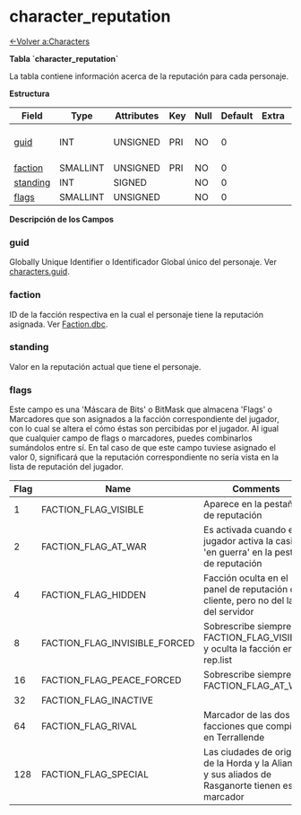 # character\_reputation

[<-Volver a:Characters](database-characters.md)

**Tabla \`character\_reputation\`**

La tabla contiene información acerca de la reputación para cada personaje.

**Estructura**

| Field         | Type        | Attributes | Key | Null | Default | Extra | Comment                  |
| ------------- | ----------- | ---------- | --- | ---- | ------- | ----- | ------------------------ |
| [guid][1]     | INT         | UNSIGNED   | PRI | NO   | 0       |       | Global Unique Identifier |
| [faction][2]  | SMALLINT    | UNSIGNED   | PRI | NO   | 0       |       |                          |
| [standing][3] | INT         | SIGNED     |     | NO   | 0       |       |                          |
| [flags][4]    | SMALLINT    | UNSIGNED   |     | NO   | 0       |       |                          |

[1]: #guid
[2]: #faction
[3]: #standing
[4]: #flags

**Descripción de los Campos**

### guid

Globally Unique Identifier o Identificador Global único del personaje. Ver [characters.guid](characters#guid).

### faction

ID de la facción respectiva en la cual el personaje tiene la reputación asignada. Ver [Faction.dbc](facción).

### standing

Valor en la reputación actual que tiene el personaje.

### flags

Este campo es una 'Máscara de Bits' o BitMask que almacena 'Flags' o Marcadores que son asignados a la facción correspondiente del jugador, con lo cual se altera el cómo éstas son percibidas por el jugador. Al igual que cualquier campo de flags o marcadores, puedes combinarlos sumándolos entre sí. En tal caso de que este campo tuviese asignado el valor 0, significará que la reputación correspondiente no sería vista en la lista de reputación del jugador.

| Flag | Name                          | Comments                                                                                                        |
|----- | ----------------------------- | --------------------------------------------------------------------------------------------------------------- |
| 1    | FACTION_FLAG_VISIBLE          | Aparece en la pestaña de reputación                                                                             |
| 2    | FACTION_FLAG_AT_WAR           | Es activada cuando el jugador activa la casilla 'en guerra' en la pestaña de reputación                         |
| 4    | FACTION_FLAG_HIDDEN           | Facción oculta en el panel de reputación del cliente, pero no del lado del servidor                             |
| 8    | FACTION_FLAG_INVISIBLE_FORCED | Sobrescribe siempre FACTION_FLAG_VISIBLE y oculta la facción en rep.list                                        |
| 16   | FACTION_FLAG_PEACE_FORCED     | Sobrescribe siempre FACTION_FLAG_AT_WAR                                                                         |
| 32   | FACTION_FLAG_INACTIVE         |                                                                                                                 |
| 64   | FACTION_FLAG_RIVAL            | Marcador de las dos facciones que compiten en Terrallende                                                       |
| 128  | FACTION_FLAG_SPECIAL          | Las ciudades de origen de la Horda y la Alianza y sus aliados de Rasganorte tienen este marcador                |
